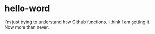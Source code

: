 # hello-word

I'm just trying to understand how Github functions.
I think I am getting it.
Now more than never.
